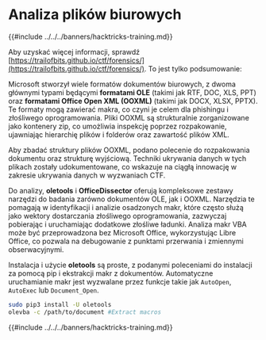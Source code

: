 # Analiza plików biurowych

{{#include ../../../banners/hacktricks-training.md}}

Aby uzyskać więcej informacji, sprawdź [https://trailofbits.github.io/ctf/forensics/](https://trailofbits.github.io/ctf/forensics/). To jest tylko podsumowanie:

Microsoft stworzył wiele formatów dokumentów biurowych, z dwoma głównymi typami będącymi **formatami OLE** (takimi jak RTF, DOC, XLS, PPT) oraz **formatami Office Open XML (OOXML)** (takimi jak DOCX, XLSX, PPTX). Te formaty mogą zawierać makra, co czyni je celem dla phishingu i złośliwego oprogramowania. Pliki OOXML są strukturalnie zorganizowane jako kontenery zip, co umożliwia inspekcję poprzez rozpakowanie, ujawniając hierarchię plików i folderów oraz zawartość plików XML.

Aby zbadać struktury plików OOXML, podano polecenie do rozpakowania dokumentu oraz strukturę wyjściową. Techniki ukrywania danych w tych plikach zostały udokumentowane, co wskazuje na ciągłą innowację w zakresie ukrywania danych w wyzwaniach CTF.

Do analizy, **oletools** i **OfficeDissector** oferują kompleksowe zestawy narzędzi do badania zarówno dokumentów OLE, jak i OOXML. Narzędzia te pomagają w identyfikacji i analizie osadzonych makr, które często służą jako wektory dostarczania złośliwego oprogramowania, zazwyczaj pobierając i uruchamiając dodatkowe złośliwe ładunki. Analiza makr VBA może być przeprowadzona bez Microsoft Office, wykorzystując Libre Office, co pozwala na debugowanie z punktami przerwania i zmiennymi obserwacyjnymi.

Instalacja i użycie **oletools** są proste, z podanymi poleceniami do instalacji za pomocą pip i ekstrakcji makr z dokumentów. Automatyczne uruchamianie makr jest wyzwalane przez funkcje takie jak `AutoOpen`, `AutoExec` lub `Document_Open`.
```bash
sudo pip3 install -U oletools
olevba -c /path/to/document #Extract macros
```
{{#include ../../../banners/hacktricks-training.md}}

